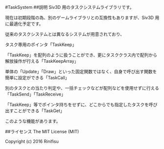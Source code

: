 #TaskSystem
##説明
Siv3D 用のタスクシステムライブラリです。

現在は初期段階の為、別のゲームライブラリとの互換性もありますが、Siv3D 用に最適化予定です。

従来のタスクシステムとは異なるシステムが用意されており、


タスク専用のポインタ「TaskKeep」

「TaskKeep」を配列のように扱うことができ、更にタスククラス内で配列から解放操作が行える「TaskKeepArray」

単体の「Update」「Draw」といった固定関数ではなく、自身で呼び出す関数を簡単に設定ができる「TaskCall」

別のタスクとの当たり判定や、一括チェックなどが配列などを使用せずに行える「TaskSend」「TaskReceive」

「TaskKeep」等でポインタ持ちをせずに、どこからでも指定したタスクを呼び出すことができる「TaskGet」


このような機能があります。

##ライセンス
The MIT License (MIT)

Copyright (c) 2016 Rinifisu

